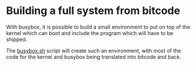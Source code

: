 # Building a full system from bitcode

With busybox, it is possible to build a small environment to put on top of the kernel which can boot and include the program which will have to be shipped.

The [busybox.sh](busybox.sh) script will create such an environment, with most of the code for the kernel and busybox being translated into bitcode and back.
